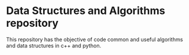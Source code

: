 # Data Structures and Algorithms repository

This repository has the objective of code common and useful algorithms and data structures in c++ and python. 